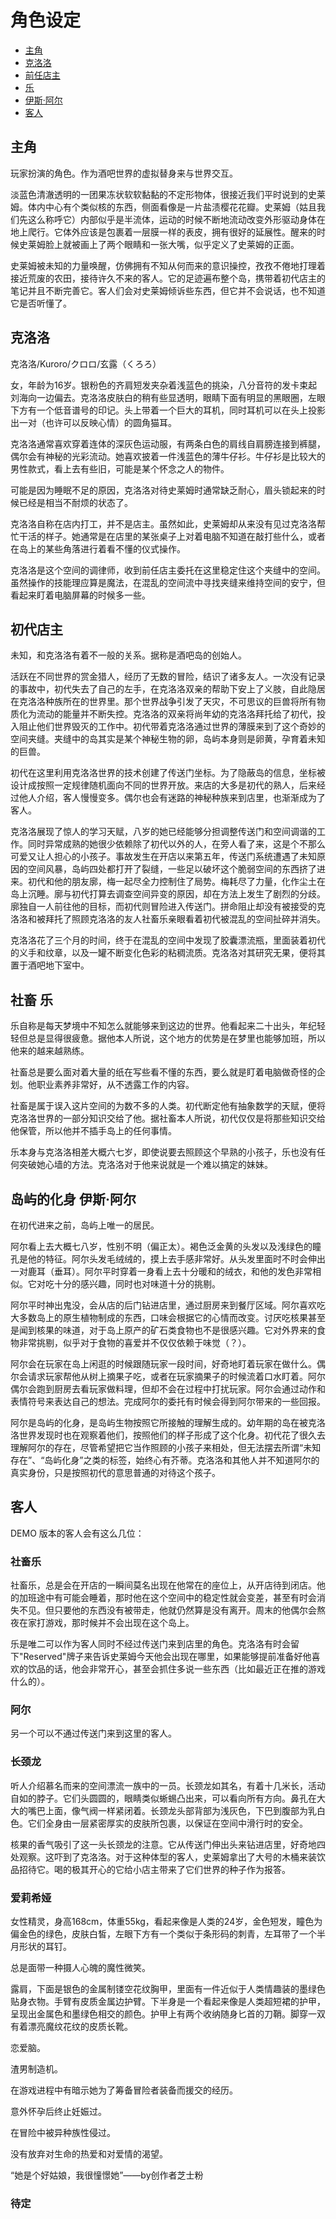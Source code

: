 # 角色设定

- [主角](#主角)
- [克洛洛](#克洛洛)
- [前任店主](#初代店主)
- [乐](#社畜-乐)
- [伊斯·阿尔](#岛屿的化身-伊斯·阿尔)
- [客人](#客人)

## 主角

玩家扮演的角色。作为酒吧世界的虚拟替身来与世界交互。

淡蓝色清澈透明的一团果冻状软软黏黏的不定形物体，很接近我们平时说到的史莱姆。体内中心有个类似核的东西，侧面看像是一片盐渍樱花花瓣。史莱姆（姑且我们先这么称呼它）内部似乎是半流体，运动的时候不断地流动改变外形驱动身体在地上爬行。它体外应该是包裹着一层膜一样的表皮，拥有很好的延展性。醒来的时候史莱姆脸上就被画上了两个眼睛和一张大嘴，似乎定义了史莱姆的正面。

史莱姆被未知的力量唤醒，仿佛拥有不知从何而来的意识操控，孜孜不倦地打理着接近荒废的农田，接待许久不来的客人。它的足迹遍布整个岛，携带着初代店主的笔记并且不断完善它。客人们会对史莱姆倾诉些东西，但它并不会说话，也不知道它是否听懂了。

## 克洛洛

克洛洛/Kuroro/クロロ/玄露（くろろ）

女，年龄为16岁。银粉色的齐肩短发夹杂着浅蓝色的挑染，八分音符的发卡束起刘海向一边偏去。克洛洛皮肤白的稍有些显透明，眼睛下面有明显的黑眼圈，左眼下方有一个低音谱号的印记。头上带着一个巨大的耳机，同时耳机可以在头上投影出一对（也许可以反映心情）的圆角猫耳。

克洛洛通常喜欢穿着连体的深灰色运动服，有两条白色的肩线自肩膀连接到裤腿，偶尔会有神秘的光彩流动。她喜欢披着一件浅蓝色的薄牛仔衫。牛仔衫是比较大的男性款式，看上去有些旧，可能是某个怀念之人的物件。

可能是因为睡眠不足的原因，克洛洛对待史莱姆时通常缺乏耐心，眉头锁起来的时候已经是相当不耐烦的状态了。

克洛洛自称在店内打工，并不是店主。虽然如此，史莱姆却从来没有见过克洛洛帮忙干活的样子。她通常是在店里的某张桌子上对着电脑不知道在敲打些什么，或者在岛上的某些角落进行着看不懂的仪式操作。

克洛洛是这个空间的调律师，收到前任店主委托在这里稳定住这个夹缝中的空间。虽然操作的技能理应算是魔法，在混乱的空间流中寻找夹缝来维持空间的安宁，但看起来盯着电脑屏幕的时候多一些。

## 初代店主

未知，和克洛洛有着不一般的关系。据称是酒吧岛的创始人。

活跃在不同世界的赏金猎人，经历了无数的冒险，结识了诸多友人。一次没有记录的事故中，初代失去了自己的左手，在克洛洛双亲的帮助下安上了义肢，自此隐居在克洛洛种族所在的世界里。那个世界战争引发了天灾，不可思议的巨兽将所有物质化为流动的能量并不断失控。克洛洛的双亲将尚年幼的克洛洛拜托给了初代，投入阻止他们世界毁灭的工作中。初代带着克洛洛通过世界的薄膜来到了这个奇妙的空间夹缝。夹缝中的岛其实是某个神秘生物的卵，岛屿本身则是卵黄，孕育着未知的巨兽。

初代在这里利用克洛洛世界的技术创建了传送门坐标。为了隐蔽岛的信息，坐标被设计成按照一定规律随机面向不同的世界开放。来店的大多是初代的熟人，后来经过他人介绍，客人慢慢变多。偶尔也会有迷路的神秘种族来到店里，也渐渐成为了客人。

克洛洛展现了惊人的学习天赋，八岁的她已经能够分担调整传送门和空间调谐的工作。同时异常成熟的她很少依赖除了初代以外的人，在旁人看了来，这是个不那么可爱又让人担心的小孩子。事故发生在开店以来第五年，传送门系统遭遇了未知原因的空间风暴，岛屿四处都打开了裂缝，一些足以破坏这个脆弱空间的东西挤了进来。初代和他的朋友廓，梅一起尽全力控制住了局势。梅耗尽了力量，化作尘土在岛上沉睡。廓与初代打算去调查空间异变的原因，却在方法上发生了剧烈的分歧。廓独自一人前往他的目标，而初代则冒险进入传送门。拼命阻止却没有被接受的克洛洛和被拜托了照顾克洛洛的友人社畜乐亲眼看着初代被混乱的空间扯碎并消失。

克洛洛花了三个月的时间，终于在混乱的空间中发现了胶囊漂流瓶，里面装着初代的义手和纹章，以及一罐不断变化色彩的粘稠流质。克洛洛对其研究无果，便将其置于酒吧地下室中。

## 社畜 乐

乐自称是每天梦境中不知怎么就能够来到这边的世界。他看起来二十出头，年纪轻轻但总是显得很疲惫。据他本人所说，这个地方的优势是在梦里也能够加班，所以他来的越来越熟练。

社畜总是要么面对着大量的纸在写些看不懂的东西，要么就是盯着电脑做奇怪的企划。他职业素养非常好，从不透露工作的内容。

社畜是属于误入这片空间的为数不多的人类。初代断定他有抽象数学的天赋，便将克洛洛世界的一部分知识交给了他。据社畜本人所说，初代仅仅是将那些知识交给他保管，所以他并不插手岛上的任何事情。

乐本身与克洛洛相差大概六七岁，即使说要去照顾这个早熟的小孩子，乐也没有任何突破她心墙的方法。克洛洛对于他来说就是一个难以搞定的妹妹。

## 岛屿的化身 伊斯·阿尔

在初代进来之前，岛屿上唯一的居民。

阿尔看上去大概七八岁，性别不明（偏正太）。褐色泛金黄的头发以及浅绿色的瞳孔是他的特征。阿尔头发毛绒绒的，摸上去手感非常好。从头发里面时不时会伸出一对鹿耳（垂耳）。阿尔平时穿着一身看上去十分暖和的绒衣，和他的发色非常相似。它对吃十分的感兴趣，同时也对味道十分的挑剔。

阿尔平时神出鬼没，会从店的后门钻进店里，通过厨房来到餐厅区域。阿尔喜欢吃大多数岛上的原生植物制成的东西，口味会根据它的心情而改变。讨厌吃核果甚至是闻到核果的味道，对于岛上原产的矿石类食物也不是很感兴趣。它对外界来的食物非常挑剔，似乎对于食物的喜爱并不仅仅依赖于味觉（？）。

阿尔会在玩家在岛上闲逛的时候跟随玩家一段时间，好奇地盯着玩家在做什么。偶尔会请求玩家帮他从树上摘果子吃，或者在玩家摘果子的时候流着口水盯着。阿尔偶尔会跑到厨房去看玩家做料理，但却不会在过程中打扰玩家。阿尔会通过动作和表情符号来表达自己的想法。完成阿尔的委托有时候会得到阿尔带来的一些回报。

阿尔是岛屿的化身，是岛屿生物按照它所接触的理解生成的。幼年期的岛在被克洛洛世界发现时也在观察着他们，按照他们的样子形成了这个化身。初代花了很久去理解阿尔的存在，尽管希望把它当作照顾的小孩子来相处，但无法摆去所谓“未知存在”、“岛屿化身”之类的标签，始终心有芥蒂。克洛洛和其他人并不知道阿尔的真实身份，只是按照初代的意思普通的对待这个孩子。

## 客人

DEMO 版本的客人会有这么几位：

### 社畜乐

社畜乐，总是会在开店的一瞬间莫名出现在他常在的座位上，从开店待到闭店。他的加班途中有可能会睡着，那时他在这个空间中的稳定性就会变差，甚至有时会消失不见。但只要他的东西没有被带走，他就仍然算是没有离开。周末的他偶尔会熬夜在家打游戏，那时候并不会出现在这个岛上。

乐是唯二可以作为客人同时不经过传送门来到店里的角色。克洛洛有时会留下"Reserved"牌子来告诉史莱姆今天他会出现在哪里，如果能够提前准备好他喜欢的饮品的话，他会非常开心，甚至会抓住多说一些东西（比如最近正在推的游戏什么的）。

### 阿尔

另一个可以不通过传送门来到这里的客人。

### 长颈龙

听人介绍慕名而来的空间漂流一族中的一员。长颈龙如其名，有着十几米长，活动自如的脖子。它们头圆圆的，眼睛类似蜥蜴凸出来，可以看向所有方向。鼻孔在大大的嘴巴上面，像气阀一样紧闭着。长颈龙头部背部为浅灰色，下巴到腹部为乳白色。它们全身由一层紧密厚实的皮肤所包裹，以保证在空间中滑行时的安全。

核果的香气吸引了这一头长颈龙的注意。它从传送门伸出头来钻进店里，好奇地四处观察。这吓到了克洛洛。对于这种体型的客人，史莱姆拿出了大号的木桶来装饮品招待它。喝的极其开心的它给小店主带来了它们世界的种子作为报答。

### 爱莉希娅

女性精灵，身高168cm，体重55kg，看起来像是人类的24岁，金色短发，瞳色为偏金色的绿色，皮肤白皙，左眼下方有一个类似于条形码的刺青，左耳带了一个半月形状的耳钉。

总是面带一种摄人心魄的魔性微笑。

露肩，下面是银色的金属制镂空花纹胸甲，里面有一件近似于人类情趣装的墨绿色贴身衣物。手臂有皮质金属边护臂。下半身是一个看起来像是人类超短裙的护甲，呈现出金属色和墨绿色相交的颜色。护甲上有两个收纳随身匕首的刀鞘。脚穿一双有着漂亮魔纹花纹的皮质长靴。

恋爱脑。

渣男制造机。

在游戏进程中有暗示她为了筹备冒险者装备而援交的经历。

意外怀孕后终止妊娠过。

在冒险中被异种族性侵过。

没有放弃对生命的热爱和对爱情的渴望。

“她是个好姑娘，我很憧憬她”——by创作者芝士粉

### 待定